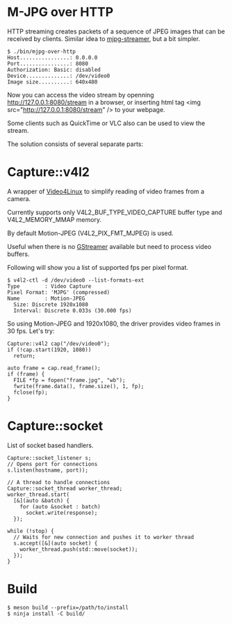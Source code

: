 # M-JPG over HTTP

HTTP streaming creates packets of a sequence of JPEG images that can be received by clients.
Similar idea to [mjpg-streamer](https://github.com/jacksonliam/mjpg-streamer), but a bit simpler.

    $ ./bin/mjpg-over-http
    Host................: 0.0.0.0
    Port................: 8080
    Authorization: Basic: disabled
    Device..............: /dev/video0
    Image size..........: 640x480

Now you can access the video stream by openning http://127.0.0.1:8080/stream in a browser, or inserting html tag &lt;img src="http://127.0.0.1:8080/stream" /&gt; to your webpage.

Some clients such as QuickTime or VLC also can be used to view the stream.

The solution consists of several separate parts:

# Capture::v4l2

A wrapper of [Video4Linux](https://en.wikipedia.org/wiki/Video4Linux) to simplify reading of video frames from a camera.

Currently supports only V4L2_BUF_TYPE_VIDEO_CAPTURE buffer type and V4L2_MEMORY_MMAP memory.

By default Motion-JPEG (V4L2_PIX_FMT_MJPEG) is used.

Useful when there is no [GStreamer](https://gstreamer.freedesktop.org/) available but need to process video buffers.

Following will show you a list of supported fps per pixel format.

    $ v4l2-ctl -d /dev/video0 --list-formats-ext
    Type        : Video Capture
    Pixel Format: 'MJPG' (compressed)
    Name        : Motion-JPEG
      Size: Discrete 1920x1080
      Interval: Discrete 0.033s (30.000 fps)

So using Motion-JPEG and 1920x1080, the driver provides video frames in 30 fps. Let's try:

    Capture::v4l2 cap("/dev/video0");
    if (!cap.start(1920, 1080))
      return;

    auto frame = cap.read_frame();
    if (frame) {
      FILE *fp = fopen("frame.jpg", "wb");
      fwrite(frame.data(), frame.size(), 1, fp);
      fclose(fp);
    }

# Capture::socket

List of socket based handlers.

    Capture::socket_listener s;
    // Opens port for connections
    s.listen(hostname, port));
    
    // A thread to handle connections
    Capture::socket_thread worker_thread;
    worker_thread.start(
      [&](auto &batch) {
        for (auto &socket : batch)
          socket.write(response);
      });
    
    while (!stop) {
      // Waits for new connection and pushes it to worker thread
      s.accept([&](auto socket) {
        worker_thread.push(std::move(socket));
      });
    }

# Build

    $ meson build --prefix=/path/to/install
    $ ninja install -C build/
